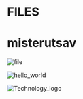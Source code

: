 # FILES
<h1>misterutsav</h1>

![file](https://github.com/user-attachments/assets/4dbeb616-5521-42ee-b57a-0464f62bcff1)

![hello_world](https://github.com/user-attachments/assets/68b84d26-382e-42e6-b51b-728a35a6461c)

![Technology_logo](https://github.com/user-attachments/assets/bb05585d-68e7-47ab-a9bb-9d5040bc9573)
